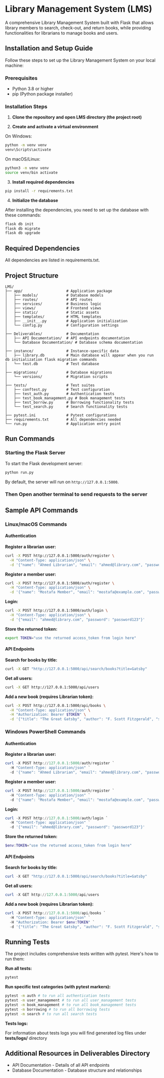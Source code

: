 # Library Management System (LMS)

A comprehensive Library Management System built with Flask that allows library members to search, check-out, and return books, while providing functionalities for librarians to manage books and users.

## Installation and Setup Guide

Follow these steps to set up the Library Management System on your local machine:

### Prerequisites

- Python 3.8 or higher
- pip (Python package installer)

### Installation Steps

1. **Clone the repository and open LMS directory (the project root)**

2. **Create and activate a virtual environment**

On Windows:
```bash
python -m venv venv
venv\Scripts\activate
```

On macOS/Linux:
```bash
python3 -m venv venv
source venv/bin activate
```

3. **Install required dependencies**

```bash
pip install -r requirements.txt
```

4. **Initialize the database**

After installing the dependencies, you need to set up the database with these commands:

```bash
flask db init
flask db migrate
flask db upgrade
```

## Required Dependencies

All dependencies are listed in requirements.txt.

## Project Structure

```
LMS/
├── app/                    # Application package
│   ├── models/             # Database models
│   ├── routes/             # API routes
│   ├── services/           # Business logic
│   ├── views/              # Frontend views
│   ├── static/             # Static assets
│   ├── templates/          # HTML templates
│   ├── __init__.py         # Application initialization
│   └── config.py           # Configuration settings
│
├── Deliverables/           # Documentation
│   ├── API Documentation/  # API endpoints documentation
│   └── Database Documentation/ # Database schema documentation
│
├── instance/               # Instance-specific data
│   ├── library.db          # Main database will appear when you run db initialization flask migration commands
│   └── test.db             # Test database
│
├── migrations/             # Database migrations
│   └── versions/           # Migration scripts
│
├── tests/                  # Test suites
│   ├── conftest.py         # Test configuration
│   ├── test_auth.py        # Authentication tests
│   ├── test_book_management.py # Book management tests
│   ├── test_borrow.py      # Borrowing functionality tests
│   └── test_search.py      # Search functionality tests
│
├── pytest.ini              # Pytest configurations
├── requirements.txt        # All dependencies needed
└── run.py                  # Application entry point
```

## Run Commands

### Starting the Flask Server

To start the Flask development server:

```bash
python run.py
```

By default, the server will run on `http://127.0.0.1:5000`.

### Then Open another terminal to send requests to the server

## Sample API Commands

### Linux/macOS Commands

#### Authentication

**Register a librarian user:**
```bash
curl -X POST http://127.0.0.1:5000/auth/register \
  -H "Content-Type: application/json" \
  -d '{"name": "Ahmed Librarian", "email": "ahmed@library.com", "password": "password123", "role": "Librarian"}'
```

**Register a member user:**
```bash
curl -X POST http://127.0.0.1:5000/auth/register \
  -H "Content-Type: application/json" \
  -d '{"name": "Mostafa Member", "email": "mostafa@example.com", "password": "password123", "role": "Member"}'
```

**Login:**
```bash
curl -X POST http://127.0.0.1:5000/auth/login \
  -H "Content-Type: application/json" \
  -d '{"email": "ahmed@library.com", "password": "password123"}'
```

**Store the returned token:**
```bash
export TOKEN="use the returned access_token from login here"
```

#### API Endpoints

**Search for books by title:**
```bash
curl -X GET "http://127.0.0.1:5000/api/search/books?title=Gatsby" 
```

**Get all users:**
```bash
curl -X GET http://127.0.0.1:5000/api/users
```

**Add a new book (requires Librarian token):**
```bash
curl -X POST http://127.0.0.1:5000/api/books \
  -H "Content-Type: application/json" \
  -H "Authorization: Bearer $TOKEN" \
  -d '{"title": "The Great Gatsby", "author": "F. Scott Fitzgerald", "subject_category": "Fiction", "publication_date": "1925-04-10"}'
```

### Windows PowerShell Commands

#### Authentication

**Register a librarian user:**
```powershell
curl -X POST http://127.0.0.1:5000/auth/register `
  -H "Content-Type: application/json" `
  -d '{"name": "Ahmed Librarian", "email": "ahmed@library.com", "password": "password123", "role": "Librarian"}'
```

**Register a member user:**
```powershell
curl -X POST http://127.0.0.1:5000/auth/register `
  -H "Content-Type: application/json" `
  -d '{"name": "Mostafa Member", "email": "mostafa@example.com", "password": "password123", "role": "Member"}'
```

**Login:**
```powershell
curl -X POST http://127.0.0.1:5000/auth/login `
  -H "Content-Type: application/json" `
  -d '{"email": "ahmed@library.com", "password": "password123"}'
```

**Store the returned token:**
```powershell
$env:TOKEN="use the returned access_token from login here"
```

#### API Endpoints

**Search for books by title:**
```powershell
curl -X GET "http://127.0.0.1:5000/api/search/books?title=Gatsby" 
```

**Get all users:**
```powershell
curl -X GET http://127.0.0.1:5000/api/users
```

**Add a new book (requires Librarian token):**
```powershell
curl -X POST http://127.0.0.1:5000/api/books `
  -H "Content-Type: application/json" `
  -H "Authorization: Bearer $env:TOKEN" `
  -d '{"title": "The Great Gatsby", "author": "F. Scott Fitzgerald", "subject_category": "Fiction", "publication_date": "1925-04-10"}'
```

## Running Tests

The project includes comprehensive tests written with pytest. Here's how to run them:

**Run all tests:**
```bash
pytest
```

**Run specific test categories (with pytest markers):**
```bash
pytest -m auth # to run all authentication tests
pytest -m user_management # to run all user_management tests
pytest -m book_management # to run all book_management tests
pytest -m borrowing # to run all borrowing tests
pytest -m search # to run all search tests
```

**Tests logs:**

For information about tests logs you will find generated log files under **tests/logs/** directory

## Additional Resources in Deliverables Directory

- API Documentation - Details of all API endpoints
- Database Documentation - Database structure and relationships